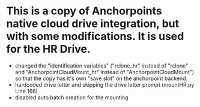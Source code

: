 # This is a copy of Anchorpoints native cloud drive integration, but with some modifications. It is used for the HR Drive.

- changed the "identification variables" ("rclone_hr" instead of "rclone" and "AnchorpointCloudMount_hr" instead of "AnchorpointCloudMount") so that the copy has it's own "save slot" on the anchorpoint backend.
- hardcoded drive letter and skipping the drive letter prompt (mountHR.py Line 166)
- disabled auto batch creation for the mounting
